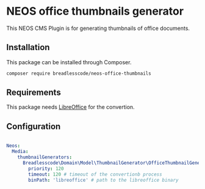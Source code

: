 # NEOS office thumbnails generator
This NEOS CMS Plugin is for generating thumbnails of office documents. 

## Installation

This package can be installed through Composer.
```bash
composer require breadlesscode/neos-office-thumbnails
```

## Requirements 
This package needs [LibreOffice](https://libreoffice.org/) for the convertion.


## Configuration 

```yaml

Neos:
  Media:
    thumbnailGenerators:
      Breadlesscode\Domain\Model\ThumbnailGenerator\OfficeThumbnailGenerator:
        priority: 120 
        timeout: 120 # timeout of the convertionb process
        binPath: 'libreoffice' # path to the libreoffice binary
```
